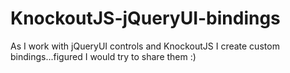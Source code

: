 KnockoutJS-jQueryUI-bindings
============================

As I work with jQueryUI controls and KnockoutJS I create custom bindings...figured I would try to share them :)